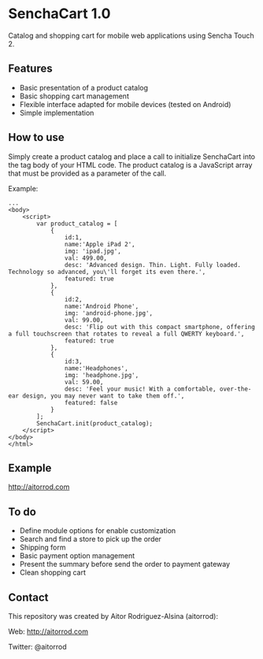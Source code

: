 # SenchaCart 1.0

Catalog and shopping cart for mobile web applications using Sencha Touch 2.

## Features

- Basic presentation of a product catalog
- Basic shopping cart management
- Flexible interface adapted for mobile devices (tested on Android)
- Simple implementation

## How to use

Simply create a product catalog and place a call to initialize SenchaCart into the tag body of your HTML code. The product catalog is a JavaScript array that must be provided as a parameter of the call.

Example:

```
...
<body>
	<script>
		var product_catalog = [
			{
				id:1, 
				name:'Apple iPad 2', 
				img: 'ipad.jpg', 
				val: 499.00,  
				desc: 'Advanced design. Thin. Light. Fully loaded. Technology so advanced, you\'ll forget its even there.',
				featured: true
			},
			{
				id:2, 
				name:'Android Phone', 
				img: 'android-phone.jpg', 
				val: 99.00, 
				desc: 'Flip out with this compact smartphone, offering a full touchscreen that rotates to reveal a full QWERTY keyboard.',
				featured: true
			},
			{
				id:3, 
				name:'Headphones', 
				img: 'headphone.jpg', 
				val: 59.00, 
				desc: 'Feel your music! With a comfortable, over-the-ear design, you may never want to take them off.',
				featured: false
			}
		];
		SenchaCart.init(product_catalog);
	</script>
</body>
</html>
```

## Example

http://aitorrod.com

## To do

- Define module options for enable customization
- Search and find a store to pick up the order
- Shipping form
- Basic payment option management
- Present the summary before send the order to payment gateway
- Clean shopping cart

## Contact

This repository was created by Aitor Rodriguez-Alsina (aitorrod):

Web: http://aitorrod.com

Twitter: @aitorrod